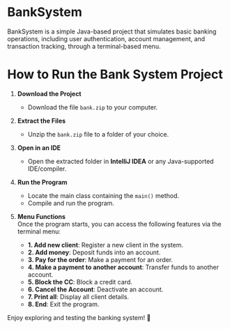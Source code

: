 # BankSystem
BankSystem is a simple Java-based project that simulates basic banking operations, including user authentication, account management, and transaction tracking, through a terminal-based menu.

# How to Run the Bank System Project

1. **Download the Project**  
   - Download the file `bank.zip` to your computer.

2. **Extract the Files**  
   - Unzip the `bank.zip` file to a folder of your choice.

3. **Open in an IDE**  
   - Open the extracted folder in **IntelliJ IDEA** or any Java-supported IDE/compiler.

4. **Run the Program**  
   - Locate the main class containing the `main()` method.  
   - Compile and run the program.

5. **Menu Functions**  
   Once the program starts, you can access the following features via the terminal menu:
   - **1. Add new client**: Register a new client in the system.  
   - **2. Add money**: Deposit funds into an account.  
   - **3. Pay for the order**: Make a payment for an order.  
   - **4. Make a payment to another account**: Transfer funds to another account.  
   - **5. Block the CC**: Block a credit card.  
   - **6. Cancel the Account**: Deactivate an account.  
   - **7. Print all**: Display all client details.  
   - **8. End**: Exit the program.

Enjoy exploring and testing the banking system! 🏦
